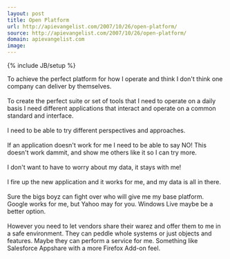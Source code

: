 ```yaml
---
layout: post
title: Open Platform
url: http://apievangelist.com/2007/10/26/open-platform/
source: http://apievangelist.com/2007/10/26/open-platform/
domain: apievangelist.com
image: 
---
```

{% include JB/setup %}<p>To achieve the perfect platform for how I operate and think I don't think one company can deliver by themselves.<br /><br />To create the perfect suite or set of tools that I need to operate on a daily basis I need different applications that interact and operate on a common standard and interface.<br /><br />I need to be able to try different perspectives and approaches.<br /><br />If an application doesn't work for me I need to be able to say NO! This doesn't work dammit, and show me others like it so I can try more.<br /><br />I don't want to have to worry about my data, it stays with me!<br /><br />I fire up the new application and it works for me, and my data is all in there.<br /><br />Sure the bigs boyz can fight over who will give me my base platform. Google works for me, but Yahoo may for you. Windows Live maybe be a better option.<br /><br />However you need to let vendors share their warez and offer them to me in a safe environment. They can peddle whole systems or just objects and features. Maybe they can perform a service for me. Something like Salesforce Appshare with a more Firefox Add-on feel.</p>

